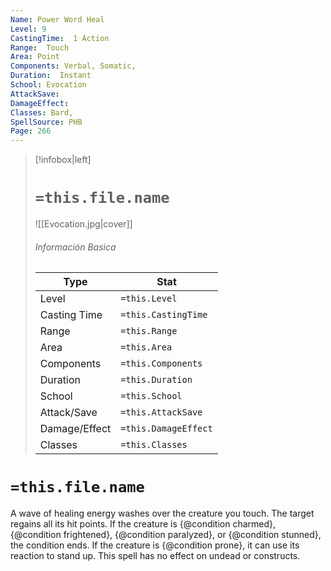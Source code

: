 ```yaml
---
Name: Power Word Heal
Level: 9
CastingTime:  1 Action 
Range:  Touch
Area: Point
Components: Verbal, Somatic, 
Duration:  Instant  
School: Evocation
AttackSave: 
DamageEffect: 
Classes: Bard, 
SpellSource: PHB
Page: 266
---
```


>[!infobox|left]
># `=this.file.name`
>![[Evocation.jpg|cover]]
> ###### Información Basica
> Type |  Stat |
> ---|---|
> Level | `=this.Level` |
> Casting Time | `=this.CastingTime` |
> Range | `=this.Range` |
> Area | `=this.Area` |
> Components | `=this.Components` |
> Duration | `=this.Duration` |
> School | `=this.School` |
> Attack/Save | `=this.AttackSave` |
> Damage/Effect | `=this.DamageEffect` |
> Classes | `=this.Classes` |

# `=this.file.name`
A wave of healing energy washes over the creature you touch. The target regains all its hit points. If the creature is {@condition charmed}, {@condition frightened}, {@condition paralyzed}, or {@condition stunned}, the condition ends. If the creature is {@condition prone}, it can use its reaction to stand up. This spell has no effect on undead or constructs.



 


